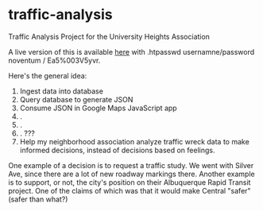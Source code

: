 # traffic-analysis
Traffic Analysis Project for the University Heights Association

A live version of this is available [here](http://52.39.134.145/university-heights-association/heatmap.html) with .htpasswd usernamne/password noventum / Ea5%003V5yvr. 

Here's the general idea:

1. Ingest data into database
2. Query database to generate JSON
3. Consume JSON in Google Maps JavaScript app
4. .
5. .
6. . ???
7. Help my neighborhood association analyze traffic wreck data to make informed decisions, instead of decisions based on feelings.

One example of a decision is to request a traffic study. We went with Silver Ave, since there are a lot of new roadway markings there. Another example is to support, or not, the city's position on their Albuquerque Rapid Transit project. One of the claims of which was that it would make Central "safer" (safer than what?)
